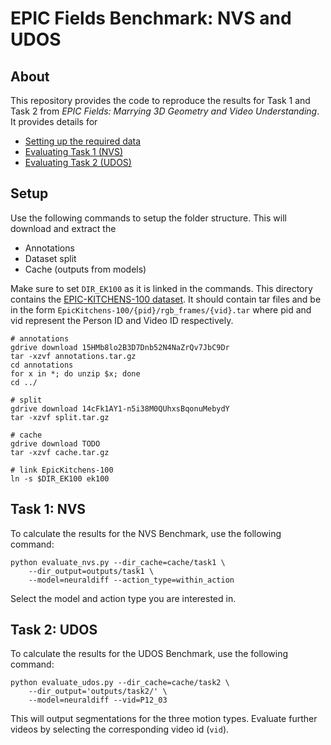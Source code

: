 
# EPIC Fields Benchmark: NVS and UDOS

## About

This repository provides the code to reproduce the results for Task 1 and Task 2 from *EPIC Fields: Marrying 3D Geometry and Video Understanding*. It provides details for
- [Setting up the required data](#setup)
- [Evaluating Task 1 (NVS)](#task-1-nvs)
- [Evaluating Task 2 (UDOS)](#task-2-udos)

## Setup

Use the following commands to setup the folder structure. This will download and extract the
- Annotations
- Dataset split
- Cache (outputs from models)

Make sure to set `DIR_EK100` as it is linked in the commands. This directory contains the [EPIC-KITCHENS-100 dataset](https://data.bris.ac.uk/data/dataset/2g1n6qdydwa9u22shpxqzp0t8m). It should contain tar files and be in the form `EpicKitchens-100/{pid}/rgb_frames/{vid}.tar` where pid and vid represent the Person ID and Video ID respectively.

```
# annotations
gdrive download 15HMb8lo2B3D7Dnb52N4NaZrQv7JbC9Dr
tar -xzvf annotations.tar.gz
cd annotations
for x in *; do unzip $x; done
cd ../

# split
gdrive download 14cFk1AY1-n5i38M0QUhxsBqonuMebydY
tar -xzvf split.tar.gz

# cache
gdrive download TODO
tar -xzvf cache.tar.gz

# link EpicKitchens-100
ln -s $DIR_EK100 ek100
```

## Task 1: NVS

To calculate the results for the NVS Benchmark, use the following command:

```
python evaluate_nvs.py --dir_cache=cache/task1 \
	--dir_output=outputs/task1 \
	--model=neuraldiff --action_type=within_action
```

Select the model and action type you are interested in.

## Task 2: UDOS

To calculate the results for the UDOS Benchmark, use the following command:

```
python evaluate_udos.py --dir_cache=cache/task2 \
	--dir_output='outputs/task2/' \
	--model=neuraldiff --vid=P12_03
```

This will output segmentations for the three motion types. Evaluate further videos by selecting the corresponding video id (`vid`).

